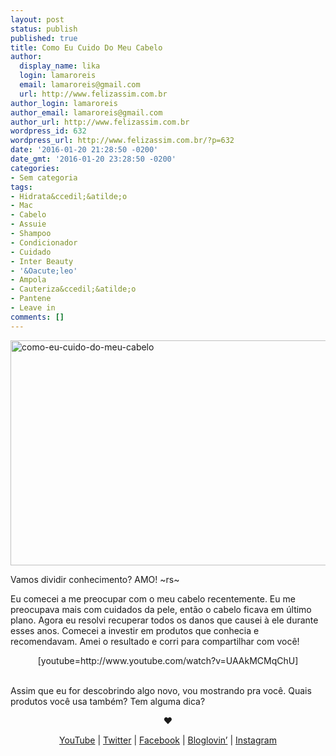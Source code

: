 ```yaml
---
layout: post
status: publish
published: true
title: Como Eu Cuido Do Meu Cabelo
author:
  display_name: lika
  login: lamaroreis
  email: lamaroreis@gmail.com
  url: http://www.felizassim.com.br
author_login: lamaroreis
author_email: lamaroreis@gmail.com
author_url: http://www.felizassim.com.br
wordpress_id: 632
wordpress_url: http://www.felizassim.com.br/?p=632
date: '2016-01-20 21:28:50 -0200'
date_gmt: '2016-01-20 23:28:50 -0200'
categories:
- Sem categoria
tags:
- Hidrata&ccedil;&atilde;o
- Mac
- Cabelo
- Assuie
- Shampoo
- Condicionador
- Cuidado
- Inter Beauty
- '&Oacute;leo'
- Ampola
- Cauteriza&ccedil;&atilde;o
- Pantene
- Leave in
comments: []
---
```

<p><a href="http://www.felizassim.com.br/wp-content/uploads/2016/01/capa.jpg"><img class="aligncenter size-large wp-image-633" src="http://www.felizassim.com.br/wp-content/uploads/2016/01/capa-1024x576.jpg" alt="como-eu-cuido-do-meu-cabelo" width="640" height="360" /></a></p>
<p>Vamos dividir conhecimento? AMO! ~rs~</p>
<p>Eu comecei a me preocupar com o meu cabelo recentemente. Eu me preocupava mais com cuidados da pele, ent&atilde;o o cabelo ficava em &uacute;ltimo plano. Agora eu resolvi recuperar todos os danos que causei &agrave; ele durante esses anos. Comecei a investir em produtos que conhecia e recomendavam. Amei o resultado e corri para&nbsp;compartilhar com voc&ecirc;!</p>
<p style="text-align: center;">[youtube=http://www.youtube.com/watch?v=UAAkMCMqChU]</p><br />
Assim que eu for descobrindo algo novo, vou mostrando pra voc&ecirc;. Quais produtos voc&ecirc; usa tamb&eacute;m? Tem alguma dica?</p>
<p style="text-align: center;"><b>&hearts;</b></p></p>
<p style="text-align: center;"><a href="https://www.youtube.com/channel/UCTk3xkOSzWzf8Ba-wJN8jDA">YouTube</a> |&nbsp;<a href="https://twitter.com/lettiicee">Twitter</a>&nbsp;|&nbsp;<a href="http://www.facebook.com/blogfelizassim">Facebook</a>&nbsp;|&nbsp;<a href="https://www.bloglovin.com/blogs/feliz-assim-14224049">Bloglovin&rsquo;</a>&nbsp;|&nbsp;<a href="http://instagram.com/lettiicee">Instagram</a></p></p>
